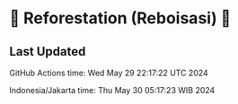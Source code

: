 
# 🌳 Reforestation (Reboisasi) 🌲

## Last Updated

GitHub Actions time: Wed May 29 22:17:22 UTC 2024

Indonesia/Jakarta time: Thu May 30 05:17:23 WIB 2024
